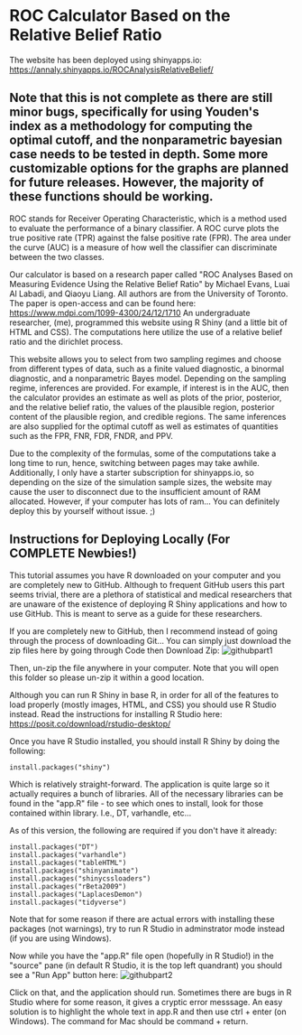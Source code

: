 # ROC Calculator Based on the Relative Belief Ratio
The website has been deployed using shinyapps.io: https://annaly.shinyapps.io/ROCAnalysisRelativeBelief/

## Note that this is not complete as there are still minor bugs, specifically for using Youden's index as a methodology for computing the optimal cutoff, and the nonparametric bayesian case needs to be tested in depth. Some more customizable options for the graphs are planned for future releases. However, the majority of these functions should be working.

ROC stands for Receiver Operating Characteristic, which is a method used to evaluate the performance of a binary classifier. A ROC curve plots the true positive rate (TPR) against the false positive rate (FPR). The area under the curve (AUC) is a measure of how well the classifier can discriminate between the two classes.

Our calculator is based on a research paper called "ROC Analyses Based on Measuring Evidence Using the Relative Belief Ratio" by Michael Evans, Luai Al Labadi, and Qiaoyu Liang. All authors are from the University of Toronto. The paper is open-access and can be found here: https://www.mdpi.com/1099-4300/24/12/1710 An undergraduate researcher, (me), programmed this website using R Shiny (and a little bit of HTML and CSS). The computations here utilize the use of a relative belief ratio and the dirichlet process.

This website allows you to select from two sampling regimes and choose from different types of data, such as a finite valued diagnostic, a binormal diagnostic, and a nonparametric Bayes model. Depending on the sampling regime, inferences are provided. For example, if interest is in the AUC, then the calculator provides an estimate as well as plots of the prior, posterior, and the relative belief ratio, the values of the plausible region, posterior content of the plausible region, and credible regions. The same inferences are also supplied for the optimal cutoff as well as estimates of quantities such as the FPR, FNR, FDR, FNDR, and PPV.

Due to the complexity of the formulas, some of the computations take a long time to run, hence, switching between pages may take awhile. Additionally, I only have a starter subscription for shinyapps.io, so depending on the size of the simulation sample sizes, the website may cause the user to disconnect due to the insufficient amount of RAM allocated. However, if your computer has lots of ram... You can definitely deploy this by yourself without issue. ;)

## Instructions for Deploying Locally (For COMPLETE Newbies!)

This tutorial assumes you have R downloaded on your computer and you are completely new to GitHub. Although to frequent GitHub users this part seems trivial, there are a plethora of statistical and medical researchers that are unaware of the existence of deploying R Shiny applications and how to use GitHub. This is meant to serve as a guide for these researchers.

If you are completely new to GitHub, then I recommend instead of going through the process of downloading Git... You can simply just download the zip files here by going through Code then Download Zip:
![githubpart1](https://github.com/annahuynhly/ROCAnalysisRelativeBeliefRatio/assets/97189987/6d807329-a67c-4efb-87bc-6ea4f2b09773)

Then, un-zip the file anywhere in your computer. Note that you will open this folder so please un-zip it within a good location.

Although you can run R Shiny in base R, in order for all of the features to load properly (mostly images, HTML, and CSS) you should use R Studio instead.
Read the instructions for installing R Studio here: https://posit.co/download/rstudio-desktop/

Once you have R Studio installed, you should install R Shiny by doing the following:
```
install.packages("shiny")
```
Which is relatively straight-forward. The application is quite large so it actually requires a bunch of libraries. All of the necessary libraries can be found in the "app.R" file - to see which ones to install, look for those contained within library. I.e., DT, varhandle, etc...

As of this version, the following are required if you don't have it already:
```
install.packages("DT")
install.packages("varhandle")
install.packages("tableHTML")
install.packages("shinyanimate")
install.packages("shinycssloaders")
install.packages("rBeta2009")
install.packages("LaplacesDemon")
install.packages("tidyverse")
```
Note that for some reason if there are actual errors with installing these packages (not warnings), try to run R Studio in adminstrator mode instead (if you are using Windows).

Now while you have the "app.R" file open (hopefully in R Studio!) in the "source" pane (in default R Studio, it is the top left quandrant) you should see a "Run App" button here:
![githubpart2](https://github.com/annahuynhly/ROCAnalysisRelativeBeliefRatio/assets/97189987/8dead77e-aaee-4f8f-bab6-cfc6edc6a9a4)

Click on that, and the application should run. Sometimes there are bugs in R Studio where for some reason, it gives a cryptic error messsage. An easy solution is to highlight the whole text in app.R and then use ctrl + enter (on Windows). The command for Mac should be command + return.
